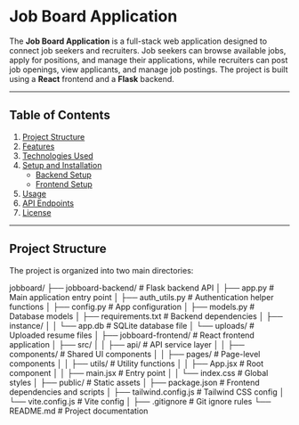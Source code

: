 # Job Board Application

The **Job Board Application** is a full-stack web application designed to connect job seekers and recruiters. Job seekers can browse available jobs, apply for positions, and manage their applications, while recruiters can post job openings, view applicants, and manage job postings. The project is built using a **React** frontend and a **Flask** backend.

---

## Table of Contents

1. [Project Structure](#project-structure)
2. [Features](#features)
3. [Technologies Used](#technologies-used)
4. [Setup and Installation](#setup-and-installation)
   - [Backend Setup](#backend-setup)
   - [Frontend Setup](#frontend-setup)
5. [Usage](#usage)
6. [API Endpoints](#api-endpoints)
7. [License](#license)

---

## Project Structure

The project is organized into two main directories:

jobboard/
├── jobboard-backend/       # Flask backend API
│   ├── app.py              # Main application entry point
│   ├── auth_utils.py       # Authentication helper functions
│   ├── config.py           # App configuration
│   ├── models.py           # Database models
│   ├── requirements.txt    # Backend dependencies
│   ├── instance/
│   │   └── app.db          # SQLite database file
│   └── uploads/            # Uploaded resume files
│
├── jobboard-frontend/      # React frontend application
│   ├── src/
│   │   ├── api/            # API service layer
│   │   ├── components/     # Shared UI components
│   │   ├── pages/          # Page-level components
│   │   ├── utils/          # Utility functions
│   │   ├── App.jsx         # Root component
│   │   ├── main.jsx        # Entry point
│   │   └── index.css       # Global styles
│   ├── public/             # Static assets
│   ├── package.json        # Frontend dependencies and scripts
│   ├── tailwind.config.js  # Tailwind CSS config
│   └── vite.config.js      # Vite config
│
├── .gitignore              # Git ignore rules
└── README.md               # Project documentation